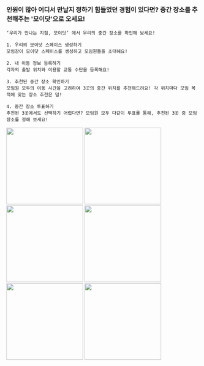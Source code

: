 ### 인원이 많아 어디서 만날지 정하기 힘들었던 경험이 있다면? 중간 장소를 추천해주는 '모이닷'으로 오세요!

```
‘우리가 만나는 지점, 모이닷’ 에서 우리의 중간 장소를 확인해 보세요!

1. 우리의 모이닷 스페이스 생성하기
모임장이 모이닷 스페이스를 생성하고 모임원들을 초대해요!

2. 내 이동 정보 등록하기
각자의 출발 위치와 이용할 교통 수단을 등록해요!

3. 추천된 중간 장소 확인하기
모임원 모두의 이동 시간을 고려하여 3곳의 중간 위치를 추천해드려요! 각 위치마다 모임 목적에 맞는 장소 추천은 덤!

4. 중간 장소 투표하기
추천된 3곳에서도 선택하기 어렵다면? 모임원 모두 다같이 투표를 통해, 추천된 3곳 중 모임 장소를 정해 보세요!
```

<img src="https://github.com/moidot/android/assets/62979643/722aa88e-959d-4198-971d-5051f113feb4.png" width="200"> <img src="https://github.com/moidot/android/assets/62979643/809a994c-e2dc-4bc4-999f-26dc6d86b6ec.png" width="200">
 <img src="https://github.com/moidot/android/assets/62979643/45d3d627-1ba5-40ed-9603-2a82ea81f668.png" width="200"> <img src="https://github.com/moidot/android/assets/62979643/4d9a4617-8cfe-4fa3-a655-b60df9944dd7.png" width="200"> <img src="https://github.com/moidot/android/assets/62979643/cd311948-268e-4395-9ff3-e29e21a0a8e1.png" width="200"> <img src="https://github.com/moidot/android/assets/62979643/08f906ca-f1ef-4773-bb24-0395f005ffaf.png" width="200">
